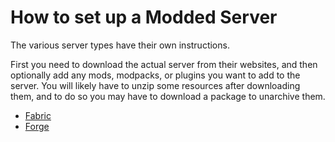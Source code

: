 # How to set up a Modded Server

The various server types have their own instructions.

First you need to download the actual server from their websites, and then optionally add any mods, modpacks, or plugins you want to add to the server.
You will likely have to unzip some resources after downloading them, and to do so you may have to download a package to unarchive them.

- [Fabric](./fabric.md)
- [Forge](./forge.md)
